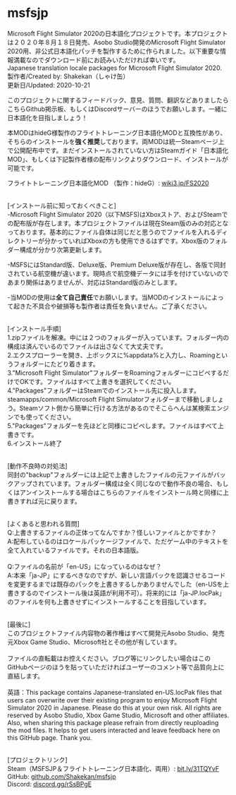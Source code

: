 # msfsjp
Microsoft Flight Simulator 2020の日本語化プロジェクトです。本プロジェクトは２０２０年８月１８日発売、Asobo Studio開発のMicrosoft Flight Simulator 2020用、非公式日本語化パッチを製作するために作られました。以下重要な情報満載なのでダウンロード前にお読みいただければ幸いです。
<br>Japanese translation locale packages for Microsoft Flight Simulator 2020.
<br>製作者/Created by: Shakekan（しゃけ缶）
<br>更新日/Updated: 2020-10-21


このプロジェクトに関するフィードバック、意見、質問、翻訳などありましたらこちらGithub掲示板、もしくはDiscordサーバーのほうでお願いします。一緒に日本語化を目指しましょう！

本MODはhideG様製作のフライトトレーニング日本語化MODと互換性があり、そちらのインストールを<b>強く推奨</b>しております。両MODは統一Steamページ上で公開配布中です。まだインストールされていない方はSteamガイド「日本語化MOD」、もしくは下記製作者様の配布リンクよりダウンロード、インストールが可能です。

フライトトレーニング日本語化MOD （製作：hideG）: <a href="https://wiki3.jp/FS2020">wiki3.jp/FS2020</a>

<br>[インストール前に知っておくべきこと]<br>
-Microsoft Flight Simulator 2020（以下MSFS)はXboxストア、およびSteamでの配布版が存在します。本プロジェクトファイルは現在Steam版のみの対応となっております。基本的にファイル自体は同じだと思うのでファイルを入れるディレクトリーが分かっていればXboxの方も使用できるはずです。Xbox版のフォルダー構成が分かり次第更新します。<br>

-MSFSにはStandard版、Deluxe版、Premium Deluxe版が存在し、各版で同封されている航空機が違います。現時点で航空機データには手を付けていないのであまり関係はありませんが、対応はStandard版のみとします。<br>

-当MODの使用は<b>全て自己責任</b>でお願いします。当MODのインストールによって起きた不具合や破損等も製作者は責任を負いません。ご了承ください。<br>


<br>[インストール手順]<br>
1.zipファイルを解凍。中には２つのフォルダーが入っています。フォルダー内の構成は済んでいるのでファイルは出さなくて大丈夫です。<br>
2.エクスプローラーを開き、上ボックスに%appdata%と入力し、Roamingというフォルダーにたどり着きます。<br>
3."Microsoft Flight Simulator"フォルダーをRoamingフォルダーにコピペするだけでOKです。ファイルはすべて上書きを選択してください。<br>
4."Packages"フォルダーはSteamでのインストール先に投入します。steamapps/common/Microsoft Flight Simulatorフォルダーまで移動しましょう。Steamソフト側から簡単に行ける方法があるのでそこらへんは某検索エンジンでも使ってください。<br>
5."Packages"フォルダーを先ほどと同様にコピペします。ファイルはすべて上書きです。<br>
6.インストール終了<br>


<br>[動作不良時の対処法]<br>
同封の"backup"フォルダーには上記で上書きしたファイルの元ファイルがバックアップされています。フォルダー構成は全く同じなので動作不良の場合、もしくはアンインストールする場合はこちらのファイルをインストール時と同様に上書きすれば元に戻ります。


<br>[よくあると思われる質問]<br>
Q:上書きするファイルの正体ってなんですか？怪しいファイルとかですか？<br>
A:配布しているのはロケールパッケージファイルで、ただゲーム中のテキストを全て入れているファイルです。それの日本語版。<br><br>
Q:ファイルの名前が「en-US」になっているのはなぜ？<br>
A:本来「ja-JP」にするべきなのですが、新しい言語パックを認識させるコードを変更するまでは既存のパックを上書きするしかありませんでした（en-USを上書きするのでインストール後は英語が利用不可）。将来的には「ja-JP.locPak」のファイルを何も上書きせずにインストールすることを目指しています。


<br>[最後に]<br>
このプロジェクトファイル内容物の著作権はすべて開発元Asobo Studio、発売元Xbox Game Studio、Microsoft社とその他が有しています。<br><br>
ファイルの直転載はお控えください。ブログ等にリンクしたい場合はこのGitHubページのほうを貼っていただければユーザーのコメント等で品質向上に直結します。<br><br>
英語：This package contains Japanese-translated en-US.locPak files that users can overwrite over their existing program to enjoy Microsoft Flight Simulator 2020 in Japanese. Please do this at your own risk. All rights are reserved by Asobo Studio, Xbox Game Studio, Microsoft and other affiliates. Also, when sharing this package please refrain from directly reuploading the mod files. It helps to get users interacted and leave feedback here on this GitHub page. Thank you.

<br>[プロジェクトリンク]<br>
Steam（MSFSJP＆フライトトレーニング日本語化、両用）: <a href="https://bit.ly/31TQYvF">bit.ly/31TQYvF</a><br>
GitHub: <a href="http://www.github.com/Shakekan/msfsjp">github.com/Shakekan/msfsjp</a><br>
Discord: <a href="https://discord.gg/rSsBPgE">discord.gg/rSsBPgE</a><br>
